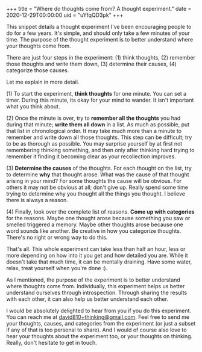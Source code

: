 +++
title = "Where do thoughts come from? A thought experiment."
date = 2020-12-29T00:00:00
uid = "uYfqQD3pk"
+++

This snippet details a thought experiment I've been encouraging people to do for a few years. It's simple, and should only take a few minutes of your time. The purpose of the thought experiment is to better understand where your thoughts come from.

There are just four steps in the experiment: (1) think thoughts, (2) remember those thoughts and write them down, (3) determine their causes, (4) categorize those causes.

Let me explain in more detail.

(1) To start the experiment, **think thoughts** for one minute. You can set a timer. During this minute, its okay for your mind to wander. It isn't important what you think about.

(2) Once the minute is over, try to **remember all the thoughts** you had during that minute; __write them all down__ in a list. As much as possible, put that list in chronological order. It may take much more than a minute to remember and write down all those thoughts. This step can be difficult; try to be as thorough as possible. You may surprise yourself by at first not remembering thinking something, and then only after thinking hard trying to remember it finding it becoming clear as your recollection improves.

(3) **Determine the causes** of the thoughts. For each thought on the list, try to determine __why__ that thought arose. What was the cause of that thought arising in your mind? For some thoughts the cause will be obvious. For others it may not be obvious at all; don't give up. Really spend some time trying to determine why you thought all the things you thought. I believe there is always a reason.

(4) Finally, look over the complete list of reasons. **Come up with categories** for the reasons. Maybe one thought arose because something you saw or smelled triggered a memory. Maybe other thoughts arose because one word sounds like another. Be creative in how you categorize thoughts. There's no right or wrong way to do this.

That's all. This whole experiment can take less than half an hour, less or more depending on how into it you get and how detailed you are. While it doesn't take that much time, it can be mentally draining. Have some water, relax, treat yourself when you're done :).

As I mentioned, the purpose of the experiment is to better understand where thoughts come from. Individually, this experiment helps us better understand ourselves through introspection. Through sharing the results with each other, it can also help us better understand each other.

I would be absolutely delighted to hear from you if you do this experiment. You can reach me at [david810+thinking@gmail.com](mailto:david810+thinking@gmail.com). Feel free to send me your thoughts, causes, and categories from the experiment (or just a subset if any of that is too personal to share). And I would of course also love to hear your thoughts about the experiment too, or your thoughts on thinking. Really, don't hesitate to get in touch.
